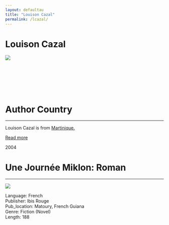 ```yaml
---
layout: defaultau
title: "Louison Cazal"
permalink: /lcazal/
---
```

<!-- partial:index.partial.html -->
<div class="content">
    <h1>Louison Cazal</h1>
    <div class="quote">
        <div><img src="https://scontent.fdcf1-1.fna.fbcdn.net/v/t31.18172-8/11262081_610866125728993_8051641712721013822_o.jpg?stp=cp0_dst-jpg_e15_q65_s600x600&_nc_cat=102&ccb=1-7&_nc_sid=e007fa&_nc_ohc=Ipk_8bQM8KkAX9dtTC6&_nc_ht=scontent.fdcf1-1.fna&oh=00_AfAI-YOddPBWDDpDRvNpqq6880j8tLJLzO7oyAQdgqMWJg&oe=63BF5344" class="logo"></div>
    </div>
    <div class="timeline">
        <div style="padding-bottom:100px;"></div>
        <div class="block">
            <div class="date right"><p class="right">  </p></div>
            <div class="dot"></div>
            <div class="left first">
            <div class="author_country">
                <h1>Author Country</h1><hr>
            <div class="aclocation"><p>Louison Cazal is from <a href="{{ site.baseurl }}/8">Martinique.</a></p></div>
              <div class="acreadmore">  <a href="NA" target="_blank">Read more</a></div>
            </div>
            </div>
        </div>
        <div class="block">
            <div class="date left"><p class="left">2004</p></div>
            <div class="dot"></div>
            <div class="right">
                <h1>Une Journée Miklon: Roman</h1><hr>
                <p><img src="https://media.electre-ng.com/images/image-id/88b30e5f751eb3e2e4b9324e09140d47b36fcb3c87fa256362bc47a8f7949c90.jpg"></p>
                <p>
                Language: French<br/>
                Publisher: Ibis Rouge<br/>
                Pub_location: Matoury, French Guiana<br/>
                Genre: Fiction (Novel)<br/>
                Length: 188</p>
            </div>
        </div>
</div>
  <!-- partial -->
<script src='https://cdnjs.cloudflare.com/ajax/libs/jquery/3.1.1/jquery.min.js'></script><script  src="{{ site.baseurl }}/assets/js/authorscript.js"></script>